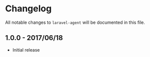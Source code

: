 # Changelog

All notable changes to `laravel-agent` will be documented in this file.

## 1.0.0 - 2017/06/18

- Initial release
